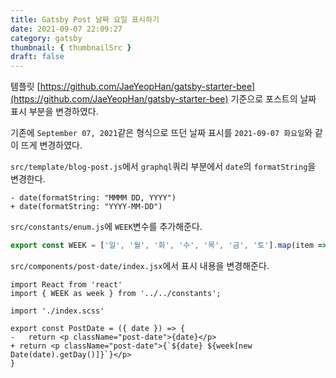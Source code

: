 ```yaml
---
title: Gatsby Post 날짜 요일 표시하기
date: 2021-09-07 22:09:27
category: gatsby
thumbnail: { thumbnailSrc }
draft: false
---
```


템플릿 [https://github.com/JaeYeopHan/gatsby-starter-bee](https://github.com/JaeYeopHan/gatsby-starter-bee) 기준으로 포스트의 날짜 표시 부분을 변경하였다.

기존에 `September 07, 2021`같은 형식으로 뜨던 날짜 표시를 `2021-09-07 화요일`와 같이 뜨게 변경하였다.

`src/template/blog-post.js`에서 `graphql`쿼리 부분에서 `date`의 `formatString`을 변경한다.

```graphql{2}
- date(formatString: "MMMM DD, YYYY")
+ date(formatString: "YYYY-MM-DD")
```

`src/constants/enum.js`에 `WEEK`변수를 추가해준다.

```jsx
export const WEEK = ['일', '월', '화', '수', '목', '금', '토'].map(item => item + "요일");
```

`src/components/post-date/index.jsx`에서 표시 내용을 변경해준다.

```jsx{8}
import React from 'react'
import { WEEK as week } from '../../constants';

import './index.scss'

export const PostDate = ({ date }) => {
-	return <p className="post-date">{date}</p>
+ return <p className="post-date">{`${date} ${week[new Date(date).getDay()]}`}</p>
}
```